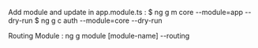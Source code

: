 Add module and update in app.module.ts :
$ ng g m core --module=app --dry-run
 $ ng g c auth --module=core --dry-run

Routing Module :
ng g module [module-name] --routing
